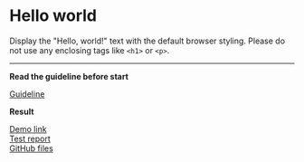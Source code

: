 # Hello world

Display the "Hello, world!" text with the default browser styling. Please do not 
use any enclosing tags like `<h1>` or `<p>`.
___
**Read the guideline before start**

[Guideline](https://github.com/mate-academy/layout_task-guideline/blob/master/README.md)

**Result**

[Demo link](https://kresh24107.github.io/layout_hello-world/) <br>
[Test report](https://kresh24107.github.io/layout_hello-world/report/html_report/) <br>
[GitHub files](https://github.com/mate-academy/layout_hello-world/pull/17/files)